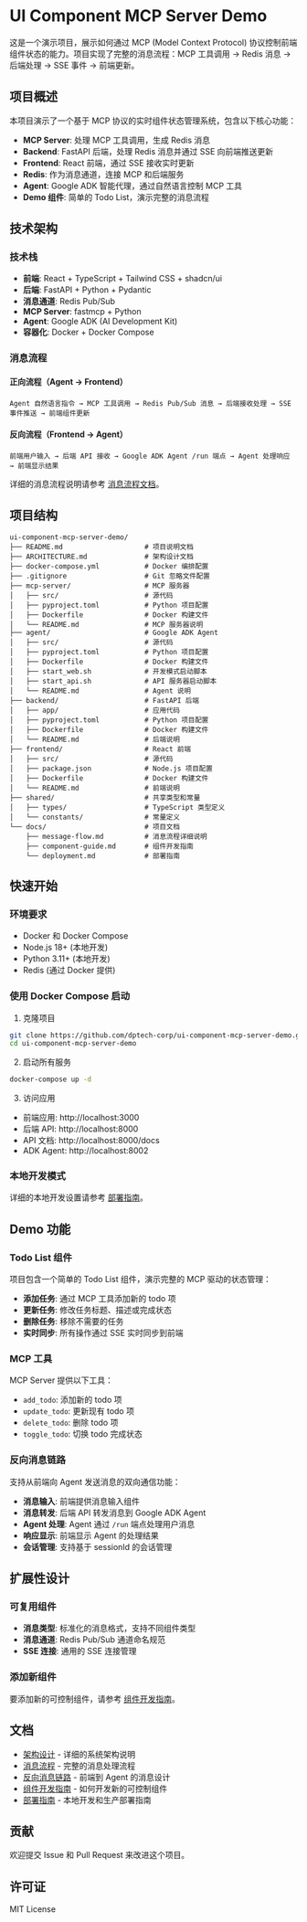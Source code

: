 # UI Component MCP Server Demo

这是一个演示项目，展示如何通过 MCP (Model Context Protocol) 协议控制前端组件状态的能力。项目实现了完整的消息流程：MCP 工具调用 → Redis 消息 → 后端处理 → SSE 事件 → 前端更新。

## 项目概述

本项目演示了一个基于 MCP 协议的实时组件状态管理系统，包含以下核心功能：

- **MCP Server**: 处理 MCP 工具调用，生成 Redis 消息
- **Backend**: FastAPI 后端，处理 Redis 消息并通过 SSE 向前端推送更新
- **Frontend**: React 前端，通过 SSE 接收实时更新
- **Redis**: 作为消息通道，连接 MCP 和后端服务
- **Agent**: Google ADK 智能代理，通过自然语言控制 MCP 工具
- **Demo 组件**: 简单的 Todo List，演示完整的消息流程

## 技术架构

### 技术栈
- **前端**: React + TypeScript + Tailwind CSS + shadcn/ui
- **后端**: FastAPI + Python + Pydantic
- **消息通道**: Redis Pub/Sub
- **MCP Server**: fastmcp + Python
- **Agent**: Google ADK (AI Development Kit)
- **容器化**: Docker + Docker Compose

### 消息流程

#### 正向流程（Agent → Frontend）
```
Agent 自然语言指令 → MCP 工具调用 → Redis Pub/Sub 消息 → 后端接收处理 → SSE 事件推送 → 前端组件更新
```

#### 反向流程（Frontend → Agent）
```
前端用户输入 → 后端 API 接收 → Google ADK Agent /run 端点 → Agent 处理响应 → 前端显示结果
```

详细的消息流程说明请参考 [消息流程文档](./docs/message-flow.md)。

## 项目结构

```
ui-component-mcp-server-demo/
├── README.md                    # 项目说明文档
├── ARCHITECTURE.md              # 架构设计文档
├── docker-compose.yml           # Docker 编排配置
├── .gitignore                   # Git 忽略文件配置
├── mcp-server/                  # MCP 服务器
│   ├── src/                     # 源代码
│   ├── pyproject.toml           # Python 项目配置
│   ├── Dockerfile               # Docker 构建文件
│   └── README.md                # MCP 服务器说明
├── agent/                       # Google ADK Agent
│   ├── src/                     # 源代码
│   ├── pyproject.toml           # Python 项目配置
│   ├── Dockerfile               # Docker 构建文件
│   ├── start_web.sh             # 开发模式启动脚本
│   ├── start_api.sh             # API 服务器启动脚本
│   └── README.md                # Agent 说明
├── backend/                     # FastAPI 后端
│   ├── app/                     # 应用代码
│   ├── pyproject.toml           # Python 项目配置
│   ├── Dockerfile               # Docker 构建文件
│   └── README.md                # 后端说明
├── frontend/                    # React 前端
│   ├── src/                     # 源代码
│   ├── package.json             # Node.js 项目配置
│   ├── Dockerfile               # Docker 构建文件
│   └── README.md                # 前端说明
├── shared/                      # 共享类型和常量
│   ├── types/                   # TypeScript 类型定义
│   └── constants/               # 常量定义
└── docs/                        # 项目文档
    ├── message-flow.md          # 消息流程详细说明
    ├── component-guide.md       # 组件开发指南
    └── deployment.md            # 部署指南
```

## 快速开始

### 环境要求
- Docker 和 Docker Compose
- Node.js 18+ (本地开发)
- Python 3.11+ (本地开发)
- Redis (通过 Docker 提供)

### 使用 Docker Compose 启动

1. 克隆项目
```bash
git clone https://github.com/dptech-corp/ui-component-mcp-server-demo.git
cd ui-component-mcp-server-demo
```

2. 启动所有服务
```bash
docker-compose up -d
```

3. 访问应用
- 前端应用: http://localhost:3000
- 后端 API: http://localhost:8000
- API 文档: http://localhost:8000/docs
- ADK Agent: http://localhost:8002

### 本地开发模式

详细的本地开发设置请参考 [部署指南](./docs/deployment.md)。

## Demo 功能

### Todo List 组件
项目包含一个简单的 Todo List 组件，演示完整的 MCP 驱动的状态管理：

- **添加任务**: 通过 MCP 工具添加新的 todo 项
- **更新任务**: 修改任务标题、描述或完成状态
- **删除任务**: 移除不需要的任务
- **实时同步**: 所有操作通过 SSE 实时同步到前端

### MCP 工具
MCP Server 提供以下工具：

- `add_todo`: 添加新的 todo 项
- `update_todo`: 更新现有 todo 项
- `delete_todo`: 删除 todo 项
- `toggle_todo`: 切换 todo 完成状态

### 反向消息链路
支持从前端向 Agent 发送消息的双向通信功能：

- **消息输入**: 前端提供消息输入组件
- **消息转发**: 后端 API 转发消息到 Google ADK Agent
- **Agent 处理**: Agent 通过 `/run` 端点处理用户消息
- **响应显示**: 前端显示 Agent 的处理结果
- **会话管理**: 支持基于 sessionId 的会话管理

## 扩展性设计

### 可复用组件
- **消息类型**: 标准化的消息格式，支持不同组件类型
- **消息通道**: Redis Pub/Sub 通道命名规范
- **SSE 连接**: 通用的 SSE 连接管理

### 添加新组件
要添加新的可控制组件，请参考 [组件开发指南](./docs/component-guide.md)。

## 文档

- [架构设计](./ARCHITECTURE.md) - 详细的系统架构说明
- [消息流程](./docs/message-flow.md) - 完整的消息处理流程
- [反向消息链路](./docs/ui-to-agent.md) - 前端到 Agent 的消息设计
- [组件开发指南](./docs/component-guide.md) - 如何开发新的可控制组件
- [部署指南](./docs/deployment.md) - 本地开发和生产部署指南

## 贡献

欢迎提交 Issue 和 Pull Request 来改进这个项目。

## 许可证

MIT License
